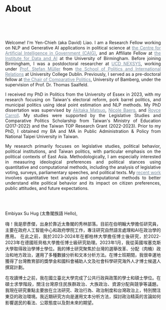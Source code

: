 # About



    
<br/><br> <br> 

<div style="text-align: justify">

Welcome! I'm Yen-Chieh (aka David) Liao. I am a Research Fellow working on NLP and Generative AI applications in political science at <a href="https://www.birmingham.ac.uk/staff/profiles/gov/liao-yen-chieh" style="color: #778899; text-decoration: underline;" target="_blank">the Centre for Artificial Intelligence in Government (CAIG)</a>, and an Affiliate Fellow at <a href="https://www.birmingham.ac.uk/research/centres-institutes-data-and-ai" style="color: #778899; text-decoration: underline;" target="_blank">the Institute for Data and AI</a> at the University of Birmingham.  Before joining Birmingham, I was a postdoctoral researcher at <a href="" style="color: #778899; text-decoration: underline;" target="_blank">UCD NEXSYS</a>, working under <a href="" style="color: #778899; text-decoration: underline;" target="_blank">Prof. Stefan Müller</a> from <a href="https://www.ucd.ie/spire/" style="color: #778899; text-decoration: underline;" target="_blank">the School of Politics and International Relations</a> at University College Dublin. Previously, I served as a pre-doctoral fellow at <a href="https://www.uni-bamberg.de/en/comparpol/faculty-and-staff/thomas-saalfeld/" style="color: #778899; text-decoration: underline;" target="_blank">the Chair of Comparative Politics</a>, University of Bamberg, under the supervision of Prof. Dr. Thomas Saalfeld.


I received my PhD in Politics from the University of Essex in 2023, with my research focusing on Taiwan's electoral reform, pork barrel politics, and municipal politics using ideal point estimation and NLP methods. My PhD dissertation was supervised by <a href="https://amatsuo.net" style="color: #778899; text-decoration: underline;" target="_blank">Akitaka Matsuo</a>, <a href="https://nicolebaerg.com" style="color: #778899; text-decoration: underline;" target="_blank">Nicole Baerg</a>, and <a href="https://www.essex.ac.uk/people/CARRO40801/Royce-Carroll" style="color: #778899; text-decoration: underline;" target="_blank">Royce Carroll</a>. My studies were supported by the Legislative Studies and Comparative Politics Scholarship from Taiwan's Ministry of Education (2017-2022) and the Taiwan TOP Research Grant (2022-2023). Prior to my PhD, I obtained my BA and MA in Public Administration & Policy from National Taipei University in Taiwan.


My research primarily focuses on legislative studies, political behavior, political institutions, and Taiwan politics, with particular emphasis on the political contexts of East Asia. Methodologically, I am especially interested in measuring ideological preferences and political stances using quantitative and computational methods, including the analysis of legislative voting, surveys, parliamentary speeches, and political texts. My <a href="https://davidycliao.github.io/research/" style="color: #778899; text-decoration: underline;">recent work</a> involves quantitative text analysis and computational methods to better understand elite political behavior and its impact on citizen preferences, public attitudes, and future expectations.

<br> <br> 

Embiyax Su Hug (太魯閣族語 Hello),

嗨！我是廖彥傑，出身於靠近太魯閣的秀林部落。目前在伯明翰大學擔任研究員，主要在政府人工智能中心和政府學院工作，專注研究自然語言處理和AI在政治學的應用。 在此之前，我於2023-2024年在都柏林大學擔任博士後研究，於2022-2023年在德國班貝格大學擔任博士級研究助理。2023年1月，我從英國埃塞克斯大學取得政治學博士學位。我的博士研究聚焦於台灣的選舉改革、分配（肉桶）政治和地方政治，運用了多種數據分析和文本分析方法。在博士班期間，我很幸運地獲得了台灣教育部的獎學金和國科會補助人文及社會科學研究海外人才博士候選人撰寫計劃。

在攻讀博士之前，我在國立臺北大學完成了公共行政與政策的學士和碩士學位。在碩士求學階段，關注台灣原住民族群政治、大族政治、資源分配與競爭等議題。 我現在研究重點主要放在立法研究、政治行為、政治制度和台灣政治上，特別關注東亞的政治環境。我近期研究方向是運用文本分析方法，探討政治精英的言論如何影響選民的看法、公眾態度以及對未來的期望。



<div style="text-align: center">


<!-- [![Linkedin Badge](https://img.shields.io/badge/linkedin-0077B5?style=for-the-badge&logo=linkedin&logoColor=white)](https://www.linkedin.com/authwall?trk=gf&trkInfo=AQERrkO9JeuxgQAAAYGIXxZw-IMriZ16fxaCyQ9B4fcr8SgrQXFIA4WvPBytf98cJPl4KsPT6KiRHzqt-s3Ozl8_IoJ8cn9_lBY1_kQiozmVJV_bXf0xolwYZIIc_TwCBrvqjMU=&original_referer=https://davidycliao.github.io/&sessionRedirect=https%3A%2F%2Fwww.linkedin.com%2Fin%2Fdavid-yen-chieh-liao-51a0a3168%2F)
[![Twitter Badge](https://img.shields.io/badge/twitter-1DA1F2?style=for-the-badge&logo=twitter&logoColor=white)](https://twitter.com/liaoyenchieh)
[![Mail Badge](https://img.shields.io/badge/Gmail-D14836?style=for-the-badge&logo=gmail&logoColor=white)](mailto:davidycliao@gamil.com) -->


</div>

